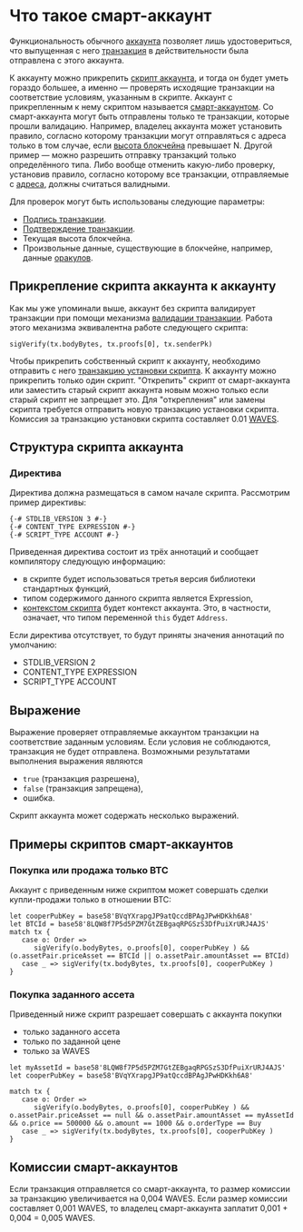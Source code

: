 # Что такое смарт-аккаунт

Функциональность обычного [аккаунта](/ru/blockchain/account) позволяет лишь удостовериться, что выпущенная с него [транзакция](/ru/blockchain/transaction) в действительности была отправлена с этого аккаунта.

К аккаунту можно прикрепить [скрипт аккаунта](/ru/ride/script/script-types/account-script), и тогда он будет уметь гораздо большее, а именно — проверять исходящие транзакции на соответствие условиям, указанным в скрипте. Аккаунт с прикрепленным к нему скриптом называется [смарт-аккаунтом](/ru/blockchain/account/smart-account). Со смарт-аккаунта могут быть отправлены только те транзакции, которые прошли валидацию. Например, владелец аккаунта может установить правило, согласно которому транзакции могут отправляться с адреса только в том случае, если [высота блокчейна](/ru/blockchain/blockchain/blockchain-height) превышает N. Другой пример — можно разрешить отправку транзакций только определённого типа. Либо вообще отменить какую-либо проверку, установив правило, согласно которому все транзакции, отправляемые с [адреса](/ru/blockchain/account/address), должны считаться валидными.

Для проверок могут быть использованы следующие параметры:

- [Подпись транзакции](/ru/blockchain/transaction/transaction-signature).
- [Подтверждение транзакции](/ru/blockchain/transaction/transaction-proof).
- Текущая высота блокчейна.
- Произвольные данные, существующие в блокчейне, например, данные [оракулов](/ru/blockchain/oracle).

## Прикрепление скрипта аккаунта к аккаунту

Как мы уже упоминали выше, аккаунт без скрипта валидирует транзакции при помощи механизма [валидации транзакции](/ru/blockchain/transaction/transaction-validation). Работа этого механизма эквивалентна работе следующего скрипта:

```ride
sigVerify(tx.bodyBytes, tx.proofs[0], tx.senderPk)
```

Чтобы прикрепить собственный скрипт к аккаунту, необходимо отправить с него [транзакцию установки скрипта](/ru/blockchain/transaction-type/set-script-transaction). К аккаунту можно прикрепить только один скрипт. "Открепить" скрипт от смарт-аккаунта или заместить старый скрипт аккаунта новым можно только если старый скрипт не запрещает это. Для "открепления" или замены скрипта требуется отправить новую транзакцию установки скрипта. Комиссия за транзакцию установки скрипта составляет 0.01 [WAVES](/ru/blockchain/token/waves).

## Структура скрипта аккаунта

### Директива

Директива должна размещаться в самом начале скрипта. Рассмотрим пример директивы:

```ride
{-# STDLIB_VERSION 3 #-}
{-# CONTENT_TYPE EXPRESSION #-}
{-# SCRIPT_TYPE ACCOUNT #-}
```

Приведенная директива состоит из трёх аннотаций и сообщает компилятору следующую информацию:

- в скрипте будет использоваться третья версия библиотеки стандартных функций,
- типом содержимого данного скрипта является Expression,
- [контекстом скрипта](/ru/ride/script/script-context) будет контекст аккаунта. Это, в частности, означает, что типом переменной `this` будет `Address`.

Если директива отсутствует, то будут приняты значения аннотаций по умолчанию:

- STDLIB_VERSION 2
- CONTENT_TYPE EXPRESSION
- SCRIPT_TYPE ACCOUNT

## Выражение

Выражение проверяет отправляемые аккаунтом транзакции на соответствие заданным условиям. Если условия не соблюдаются, транзакция не будет отправлена. Возможными результатами выполнения выражения являются

- `true` (транзакция разрешена),
- `false` (транзакция запрещена),
- ошибка.

Скрипт аккаунта может содержать несколько выражений.

## Примеры скриптов смарт-аккаунтов

### Покупка или продажа только BTC

Аккаунт с приведенным ниже скриптом может совершать сделки купли-продажи только в отношении BTC:

```ride
let cooperPubKey = base58'BVqYXrapgJP9atQccdBPAgJPwHDKkh6A8'
let BTCId = base58'8LQW8f7P5d5PZM7GtZEBgaqRPGSzS3DfPuiXrURJ4AJS'
match tx {
   case o: Order =>
      sigVerify(o.bodyBytes, o.proofs[0], cooperPubKey ) && (o.assetPair.priceAsset == BTCId || o.assetPair.amountAsset == BTCId)
   case _ => sigVerify(tx.bodyBytes, tx.proofs[0], cooperPubKey )
}
```

### Покупка заданного ассета

Приведенный ниже скрипт разрешает совершать с аккаунта покупки

- только заданного ассета
- только по заданной цене
- только за WAVES

```ride
let myAssetId = base58'8LQW8f7P5d5PZM7GtZEBgaqRPGSzS3DfPuiXrURJ4AJS'
let cooperPubKey = base58'BVqYXrapgJP9atQccdBPAgJPwHDKkh6A8'
 
match tx {
   case o: Order =>
      sigVerify(o.bodyBytes, o.proofs[0], cooperPubKey ) && o.assetPair.priceAsset == null && o.assetPair.amountAsset == myAssetId && o.price == 500000 && o.amount == 1000 && o.orderType == Buy
   case _ => sigVerify(tx.bodyBytes, tx.proofs[0], cooperPubKey )
}
```

## Комиссии смарт-аккаунтов

Если транзакция отправляется со смарт-аккаунта, то размер комиссии за транзакцию увеличивается на 0,004 WAVES. Если размер комиссии составляет 0,001 WAVES, то владелец смарт-аккаунта заплатит 0,001 + 0,004 = 0,005 WAVES.
